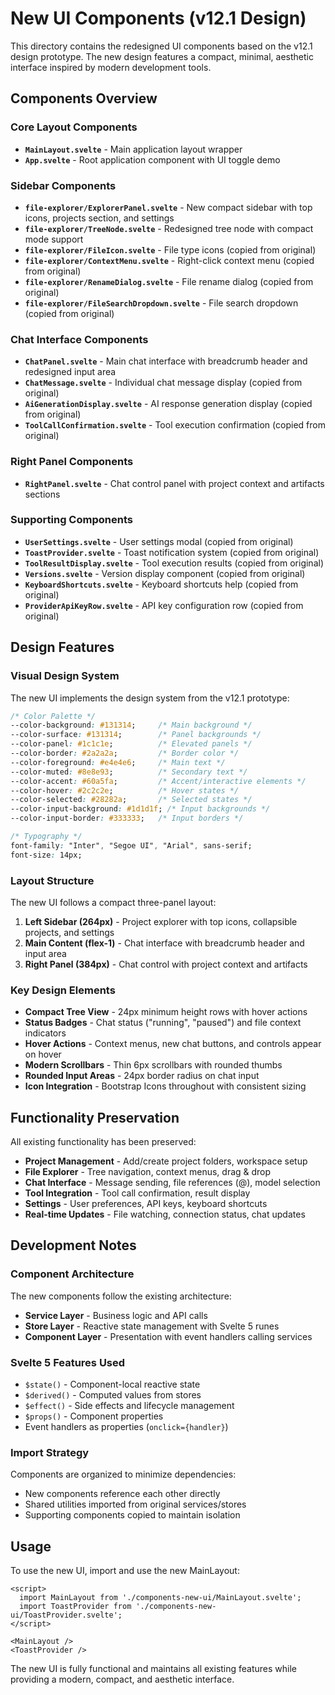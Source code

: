 # New UI Components (v12.1 Design)

This directory contains the redesigned UI components based on the v12.1 design prototype. The new design features a compact, minimal, aesthetic interface inspired by modern development tools.

## Components Overview

### Core Layout Components

- **`MainLayout.svelte`** - Main application layout wrapper
- **`App.svelte`** - Root application component with UI toggle demo

### Sidebar Components

- **`file-explorer/ExplorerPanel.svelte`** - New compact sidebar with top icons, projects section, and settings
- **`file-explorer/TreeNode.svelte`** - Redesigned tree node with compact mode support
- **`file-explorer/FileIcon.svelte`** - File type icons (copied from original)
- **`file-explorer/ContextMenu.svelte`** - Right-click context menu (copied from original)
- **`file-explorer/RenameDialog.svelte`** - File rename dialog (copied from original)
- **`file-explorer/FileSearchDropdown.svelte`** - File search dropdown (copied from original)

### Chat Interface Components

- **`ChatPanel.svelte`** - Main chat interface with breadcrumb header and redesigned input area
- **`ChatMessage.svelte`** - Individual chat message display (copied from original)
- **`AiGenerationDisplay.svelte`** - AI response generation display (copied from original)
- **`ToolCallConfirmation.svelte`** - Tool execution confirmation (copied from original)

### Right Panel Components

- **`RightPanel.svelte`** - Chat control panel with project context and artifacts sections

### Supporting Components

- **`UserSettings.svelte`** - User settings modal (copied from original)
- **`ToastProvider.svelte`** - Toast notification system (copied from original)
- **`ToolResultDisplay.svelte`** - Tool execution results (copied from original)
- **`Versions.svelte`** - Version display component (copied from original)
- **`KeyboardShortcuts.svelte`** - Keyboard shortcuts help (copied from original)
- **`ProviderApiKeyRow.svelte`** - API key configuration row (copied from original)

## Design Features

### Visual Design System

The new UI implements the design system from the v12.1 prototype:

```css
/* Color Palette */
--color-background: #131314;     /* Main background */
--color-surface: #131314;        /* Panel backgrounds */
--color-panel: #1c1c1e;          /* Elevated panels */
--color-border: #2a2a2a;         /* Border color */
--color-foreground: #e4e4e6;     /* Main text */
--color-muted: #8e8e93;          /* Secondary text */
--color-accent: #60a5fa;         /* Accent/interactive elements */
--color-hover: #2c2c2e;          /* Hover states */
--color-selected: #28282a;       /* Selected states */
--color-input-background: #1d1d1f; /* Input backgrounds */
--color-input-border: #333333;   /* Input borders */

/* Typography */
font-family: "Inter", "Segoe UI", "Arial", sans-serif;
font-size: 14px;
```

### Layout Structure

The new UI follows a compact three-panel layout:

1. **Left Sidebar (264px)** - Project explorer with top icons, collapsible projects, and settings
2. **Main Content (flex-1)** - Chat interface with breadcrumb header and input area
3. **Right Panel (384px)** - Chat control with project context and artifacts

### Key Design Elements

- **Compact Tree View** - 24px minimum height rows with hover actions
- **Status Badges** - Chat status ("running", "paused") and file context indicators
- **Hover Actions** - Context menus, new chat buttons, and controls appear on hover
- **Modern Scrollbars** - Thin 6px scrollbars with rounded thumbs
- **Rounded Input Areas** - 24px border radius on chat input
- **Icon Integration** - Bootstrap Icons throughout with consistent sizing

## Functionality Preservation

All existing functionality has been preserved:

- **Project Management** - Add/create project folders, workspace setup
- **File Explorer** - Tree navigation, context menus, drag & drop
- **Chat Interface** - Message sending, file references (@), model selection
- **Tool Integration** - Tool call confirmation, result display
- **Settings** - User preferences, API keys, keyboard shortcuts
- **Real-time Updates** - File watching, connection status, chat updates

## Development Notes

### Component Architecture

The new components follow the existing architecture:
- **Service Layer** - Business logic and API calls
- **Store Layer** - Reactive state management with Svelte 5 runes
- **Component Layer** - Presentation with event handlers calling services

### Svelte 5 Features Used

- `$state()` - Component-local reactive state
- `$derived()` - Computed values from stores
- `$effect()` - Side effects and lifecycle management
- `$props()` - Component properties
- Event handlers as properties (`onclick={handler}`)

### Import Strategy

Components are organized to minimize dependencies:
- New components reference each other directly
- Shared utilities imported from original services/stores
- Supporting components copied to maintain isolation

## Usage

To use the new UI, import and use the new MainLayout:

```svelte
<script>
  import MainLayout from './components-new-ui/MainLayout.svelte';
  import ToastProvider from './components-new-ui/ToastProvider.svelte';
</script>

<MainLayout />
<ToastProvider />
```

The new UI is fully functional and maintains all existing features while providing a modern, compact, and aesthetic interface.